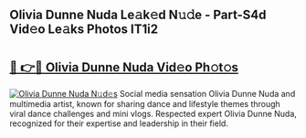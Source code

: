 ## Olivia Dunne Nuda Le𝚊k𝚎d N𝚞𝚍e - Part-S4d Vid𝚎o Le𝚊ks Photos IT1i2

# <h2><a href="http://fbbuhav.evod.top/?m=Olivia+Dunne+Nuda">🔗 👉🔴 Olivia Dunne Nuda Vid𝚎o Ph𝚘t𝚘s</a></h2>

[![Olivia Dunne Nuda N𝚞d𝚎s](https://i.imgur.com/8V9OHl7.gif)](http://fbbuhav.evod.top/?m=Olivia+Dunne+Nuda)
Social media sensation Olivia Dunne Nuda and multimedia artist, known for sharing dance and lifestyle themes through viral dance challenges and mini vlogs. Respected expert Olivia Dunne Nuda, recognized for their expertise and leadership in their field. 
